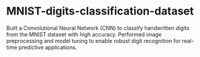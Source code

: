 # MNIST-digits-classification-dataset
Built a Convolutional Neural Network (CNN) to classify handwritten digits from the MNIST dataset with high accuracy. Performed image preprocessing and model tuning to enable robust digit recognition for real-time predictive applications.
